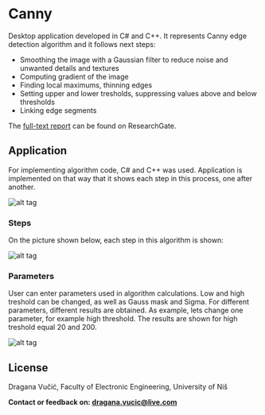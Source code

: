 # Canny

Desktop application developed in C# and C++. It represents Canny edge detection algorithm and it follows next steps:

  - Smoothing the image with a Gaussian filter to reduce noise and unwanted details and textures
  - Computing gradient of the image
  - Finding local maximums, thinning edges
  - Setting upper and lower tresholds, suppressing values above and below thresholds
  - Linking edge segments

The [full-text report][report] can be found on ResearchGate.

## Application

For implementing algorithm code, C# and C++ was used. Application is implemented on that way that it shows each step in this process, one after another.

![alt tag](https://imgur.com/5CqMaEV.png)

### Steps

On the picture shown below, each step in this algorithm is shown:

![alt tag](https://imgur.com/yRKKffX.png)

### Parameters

User can enter parameters used in algorithm calculations. Low and high treshold can be changed, as well as Gauss mask and Sigma. For different parameters, different results are obtained. As example, lets change one parameter, for example high threshold. The results are shown for high treshold equal 20 and 200.

![alt tag](https://imgur.com/4iiAif2.png)

License
----

Dragana Vučić, Faculty of Electronic Engineering, University of Niš

**Contact or feedback on: dragana.vucic@live.com**

[report]: <https://www.researchgate.net/publication/325226030_Otkrivanje_ivica_na_slici_primenom_Canny-jeve_metode>
